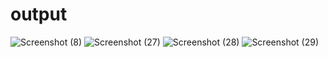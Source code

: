 # output
![Screenshot (8)](https://github.com/RohithChitrada/Rough-Travel-website/assets/120176158/ab245cb1-72cb-4349-a1e8-1452cb471c60)
![Screenshot (27)](https://github.com/RohithChitrada/Rough-Travel-website/assets/120176158/c88e2b0b-c2e1-4a69-b95a-7f03b937d00e)
![Screenshot (28)](https://github.com/RohithChitrada/Rough-Travel-website/assets/120176158/b4c4080e-308c-4444-8193-fde6d1c1ff7f)
![Screenshot (29)](https://github.com/RohithChitrada/Rough-Travel-website/assets/120176158/bdae2272-baef-4b35-97e8-0ed9e236f567)
